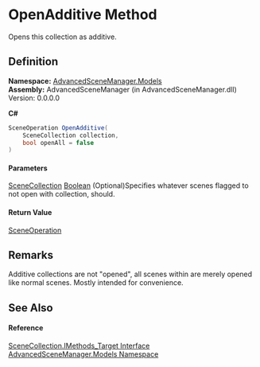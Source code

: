 # OpenAdditive Method

Opens this collection as additive.

## Definition

**Namespace:** [AdvancedSceneManager.Models](N_AdvancedSceneManager_Models.md)\
**Assembly:** AdvancedSceneManager (in AdvancedSceneManager.dll) Version: 0.0.0.0

**C#**

```c#
SceneOperation OpenAdditive(
	SceneCollection collection,
	bool openAll = false
)
```

#### Parameters

&#x20; [SceneCollection](T_AdvancedSceneManager_Models_SceneCollection.md)   [Boolean](https://learn.microsoft.com/dotnet/api/system.boolean)  (Optional)Specifies whatever scenes flagged to not open with collection, should.

#### Return Value

[SceneOperation](T_AdvancedSceneManager_Core_SceneOperation.md)

## Remarks

Additive collections are not "opened", all scenes within are merely opened like normal scenes. Mostly intended for convenience.

## See Also

#### Reference

[SceneCollection.IMethods\_Target Interface](T_AdvancedSceneManager_Models_SceneCollection_IMethods_Target.md)\
[AdvancedSceneManager.Models Namespace](N_AdvancedSceneManager_Models.md)
